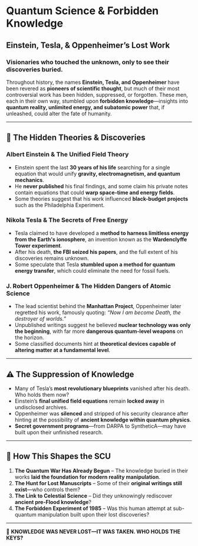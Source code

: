 # **Quantum Science & Forbidden Knowledge**  
## **Einstein, Tesla, & Oppenheimer’s Lost Work**  

### **Visionaries who touched the unknown, only to see their discoveries buried.**   

Throughout history, the names **Einstein, Tesla, and Oppenheimer** have been revered as **pioneers of scientific thought**, but much of their most controversial work has been hidden, suppressed, or forgotten. These men, each in their own way, stumbled upon **forbidden knowledge**—insights into **quantum reality, unlimited energy, and subatomic power** that, if unleashed, could alter the fate of humanity.  

---

## **📜 The Hidden Theories & Discoveries**  
### **Albert Einstein & The Unified Field Theory**  
- Einstein spent the last **30 years of his life** searching for a single equation that would unify **gravity, electromagnetism, and quantum mechanics**.  
- He **never published** his final findings, and some claim his private notes contain equations that could **warp space-time and energy fields**.  
- Some theories suggest that his work influenced **black-budget projects** such as the Philadelphia Experiment.  

### **Nikola Tesla & The Secrets of Free Energy**  
- Tesla claimed to have developed a **method to harness limitless energy from the Earth's ionosphere**, an invention known as the **Wardenclyffe Tower experiment**.  
- After his death, **the FBI seized his papers**, and the full extent of his discoveries remains unknown.  
- Some speculate that Tesla **stumbled upon a method for quantum energy transfer**, which could eliminate the need for fossil fuels.  

### **J. Robert Oppenheimer & The Hidden Dangers of Atomic Science**  
- The lead scientist behind the **Manhattan Project**, Oppenheimer later regretted his work, famously quoting: _“Now I am become Death, the destroyer of worlds.”_  
- Unpublished writings suggest he believed **nuclear technology was only the beginning**, with far more **dangerous quantum-level weapons** on the horizon.  
- Some classified documents hint at **theoretical devices capable of altering matter at a fundamental level**.  

---

## **⚠️ The Suppression of Knowledge**  
- Many of Tesla’s **most revolutionary blueprints** vanished after his death. Who holds them now?  
- Einstein’s **final unified field equations** remain **locked away** in undisclosed archives.  
- Oppenheimer was **silenced** and stripped of his security clearance after hinting at the possibility of **ancient knowledge within quantum physics**.  
- **Secret government programs**—from DARPA to SyntheticA—may have built upon their unfinished research.  

---

## **🔗 How This Shapes the SCU**  
1. **The Quantum War Has Already Begun** – The knowledge buried in their works **laid the foundation for modern reality manipulation**.  
2. **The Hunt for Lost Manuscripts** – Some of their **original writings still exist**—who controls them?  
3. **The Link to Celestial Science** – Did they unknowingly rediscover **ancient pre-Flood knowledge**?  
4. **The Forbidden Experiment of 1985** – Was this human attempt at sub-quantum manipulation built upon their lost discoveries?  

---

👑 **KNOWLEDGE WAS NEVER LOST—IT WAS TAKEN. WHO HOLDS THE KEYS?** 
